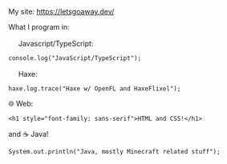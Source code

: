 My site: https://letsgoaway.dev/

What I program in:

<img src="https://upload.wikimedia.org/wikipedia/commons/thumb/6/6a/JavaScript-logo.png/600px-JavaScript-logo.png" alt="" data-canonical-src="https://upload.wikimedia.org/wikipedia/commons/thumb/6/6a/JavaScript-logo.png/600px-JavaScript-logo.png" width="16" height="16" /> Javascript/TypeScript:

`console.log("JavaScript/TypeScript");`

 <img src="https://api.haxeflixel.com/favicon.ico" alt="" data-canonical-src="https://api.haxeflixel.com/favicon.ico" width="16" height="16" /> Haxe:

`haxe.log.trace("Haxe w/ OpenFL and HaxeFlixel");`

🌐 Web:

`<h1 style="font-family: sans-serif">HTML and CSS!</h1>`

and ☕️ Java!

`System.out.println("Java, mostly Minecraft related stuff");`
